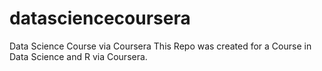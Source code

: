 # datasciencecoursera
Data Science Course via Coursera
This Repo was created for a Course in Data Science and R via Coursera.
